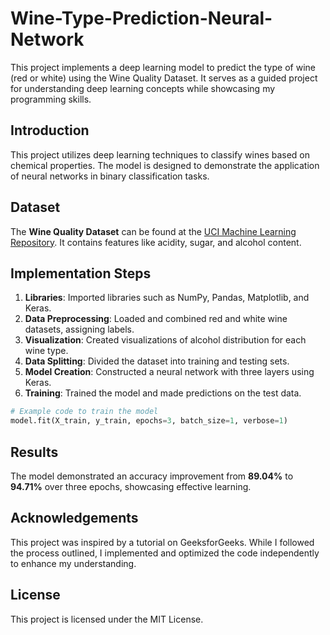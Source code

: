 # Wine-Type-Prediction-Neural-Network

This project implements a deep learning model to predict the type of wine (red or white) using the Wine Quality Dataset. It serves as a guided project for understanding deep learning concepts while showcasing my programming skills.

## Introduction

This project utilizes deep learning techniques to classify wines based on chemical properties. The model is designed to demonstrate the application of neural networks in binary classification tasks.

## Dataset

The **Wine Quality Dataset** can be found at the [UCI Machine Learning Repository](http://archive.ics.uci.edu/ml/machine-learning-databases/wine-quality/). It contains features like acidity, sugar, and alcohol content.

## Implementation Steps

1. **Libraries**: Imported libraries such as NumPy, Pandas, Matplotlib, and Keras.
2. **Data Preprocessing**: Loaded and combined red and white wine datasets, assigning labels.
3. **Visualization**: Created visualizations of alcohol distribution for each wine type.
4. **Data Splitting**: Divided the dataset into training and testing sets.
5. **Model Creation**: Constructed a neural network with three layers using Keras.
6. **Training**: Trained the model and made predictions on the test data.

```python
# Example code to train the model
model.fit(X_train, y_train, epochs=3, batch_size=1, verbose=1)
```

## Results

The model demonstrated an accuracy improvement from **89.04%** to **94.71%** over three epochs, showcasing effective learning.

## Acknowledgements

This project was inspired by a tutorial on GeeksforGeeks. While I followed the process outlined, I implemented and optimized the code independently to enhance my understanding.

## License

This project is licensed under the MIT License.
